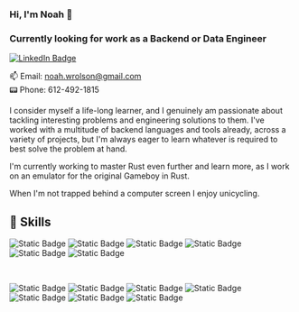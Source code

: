 ### Hi, I'm Noah 🎈 
### Currently looking for work as a Backend or Data Engineer

[![LinkedIn Badge](https://img.shields.io/badge/LinkedIn-Profile-informational?style=flat&logo=linkedin&logoColor=white&color=0D76A8)](https://www.linkedin.com/in/noah-wrolson/)

📫 Email: noah.wrolson@gmail.com <br>
📟 Phone: 612-492-1815

I consider myself a life-long learner, and I genuinely am passionate about tackling interesting problems and engineering solutions to them. I've worked with a multitude of backend languages and tools already, across a variety of projects, but I'm always eager to learn whatever is required to best solve the problem at hand.

I'm currently working to master Rust even further and learn more, as I work on an emulator for the original Gameboy in Rust.

When I'm not trapped behind a computer screen I enjoy unicycling.
## 💼 Skills

![Static Badge](https://img.shields.io/badge/Code-Rust-blue?logo=rust&logoColor=white)
![Static Badge](https://img.shields.io/badge/Code-Python-blue?logo=python&logoColor=white)
![Static Badge](https://img.shields.io/badge/Code-Java-blue?logo=coffeescript&logoColor=white)
![Static Badge](https://img.shields.io/badge/Code-Javascript-blue?logo=javascript&logoColor=white)
![Static Badge](https://img.shields.io/badge/Code-C-blue?logo=c&logoColor=white)
![Static Badge](https://img.shields.io/badge/Code-C%2B%2B-blue?logo=cplusplus&logoColor=white)

<br>

![Static Badge](https://img.shields.io/badge/Tool-Ansible-darkgreen?logo=ansible&logoColor=white)
![Static Badge](https://img.shields.io/badge/Tool-Elasticsearch-darkgreen?logo=elasticsearch&logoColor=white)
![Static Badge](https://img.shields.io/badge/Tool-Elastic_Beats-darkgreen?logo=beats&logoColor=white)
![Static Badge](https://img.shields.io/badge/Tool-Logstash-darkgreen?logo=logstash&logoColor=white)
![Static Badge](https://img.shields.io/badge/Tool-Kibana-darkgreen?logo=kibana&logoColor=white)
![Static Badge](https://img.shields.io/badge/Tool-Docker-darkgreen?logo=docker&logoColor=white)
![Static Badge](https://img.shields.io/badge/Tool-Terraform-darkgreen?logo=terraform&logoColor=white)



<!--
**nwrolson/nwrolson** is a ✨ _special_ ✨ repository because its `README.md` (this file) appears on your GitHub profile.

Here are some ideas to get you started:

- 🔭 I’m currently working on ...
- 🌱 I’m currently learning ...
- 👯 I’m looking to collaborate on ...
- 🤔 I’m looking for help with ...
- 💬 Ask me about ...
- 📫 How to reach me: ...
- 😄 Pronouns: ...
- ⚡ Fun fact: ...
-->
